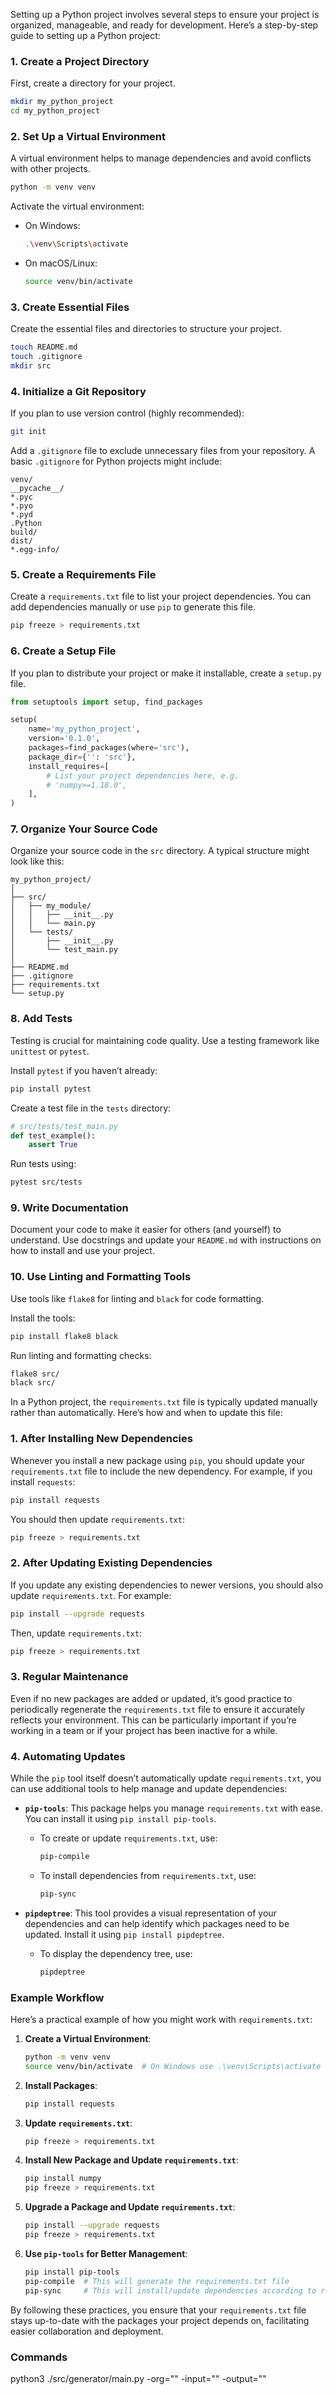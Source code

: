 Setting up a Python project involves several steps to ensure your project is organized, manageable, and ready for development. Here’s a step-by-step guide to setting up a Python project:

### 1. Create a Project Directory

First, create a directory for your project.

```sh
mkdir my_python_project
cd my_python_project
```

### 2. Set Up a Virtual Environment

A virtual environment helps to manage dependencies and avoid conflicts with other projects.

```sh
python -m venv venv
```

Activate the virtual environment:

- On Windows:
  ```sh
  .\venv\Scripts\activate
  ```
- On macOS/Linux:
  ```sh
  source venv/bin/activate
  ```

### 3. Create Essential Files

Create the essential files and directories to structure your project.

```sh
touch README.md
touch .gitignore
mkdir src
```

### 4. Initialize a Git Repository

If you plan to use version control (highly recommended):

```sh
git init
```

Add a `.gitignore` file to exclude unnecessary files from your repository. A basic `.gitignore` for Python projects might include:

```
venv/
__pycache__/
*.pyc
*.pyo
*.pyd
.Python
build/
dist/
*.egg-info/
```

### 5. Create a Requirements File

Create a `requirements.txt` file to list your project dependencies. You can add dependencies manually or use `pip` to generate this file.

```sh
pip freeze > requirements.txt
```

### 6. Create a Setup File

If you plan to distribute your project or make it installable, create a `setup.py` file.

```python
from setuptools import setup, find_packages

setup(
    name='my_python_project',
    version='0.1.0',
    packages=find_packages(where='src'),
    package_dir={'': 'src'},
    install_requires=[
        # List your project dependencies here, e.g.
        # 'numpy>=1.18.0',
    ],
)
```

### 7. Organize Your Source Code

Organize your source code in the `src` directory. A typical structure might look like this:

```
my_python_project/
│
├── src/
│   ├── my_module/
│   │   ├── __init__.py
│   │   └── main.py
│   └── tests/
│       ├── __init__.py
│       └── test_main.py
│
├── README.md
├── .gitignore
├── requirements.txt
└── setup.py
```

### 8. Add Tests

Testing is crucial for maintaining code quality. Use a testing framework like `unittest` or `pytest`.

Install `pytest` if you haven’t already:

```sh
pip install pytest
```

Create a test file in the `tests` directory:

```python
# src/tests/test_main.py
def test_example():
    assert True
```

Run tests using:

```sh
pytest src/tests
```

### 9. Write Documentation

Document your code to make it easier for others (and yourself) to understand. Use docstrings and update your `README.md` with instructions on how to install and use your project.

### 10. Use Linting and Formatting Tools

Use tools like `flake8` for linting and `black` for code formatting.

Install the tools:

```sh
pip install flake8 black
```

Run linting and formatting checks:

```sh
flake8 src/
black src/
```


In a Python project, the `requirements.txt` file is typically updated manually rather than automatically. Here’s how and when to update this file:

### 1. **After Installing New Dependencies**

Whenever you install a new package using `pip`, you should update your `requirements.txt` file to include the new dependency. For example, if you install `requests`:

```sh
pip install requests
```

You should then update `requirements.txt`:

```sh
pip freeze > requirements.txt
```

### 2. **After Updating Existing Dependencies**

If you update any existing dependencies to newer versions, you should also update `requirements.txt`. For example:

```sh
pip install --upgrade requests
```

Then, update `requirements.txt`:

```sh
pip freeze > requirements.txt
```

### 3. **Regular Maintenance**

Even if no new packages are added or updated, it’s good practice to periodically regenerate the `requirements.txt` file to ensure it accurately reflects your environment. This can be particularly important if you’re working in a team or if your project has been inactive for a while.

### 4. **Automating Updates**

While the `pip` tool itself doesn’t automatically update `requirements.txt`, you can use additional tools to help manage and update dependencies:

- **`pip-tools`**: This package helps you manage `requirements.txt` with ease. You can install it using `pip install pip-tools`.

  - To create or update `requirements.txt`, use:
    ```sh
    pip-compile
    ```

  - To install dependencies from `requirements.txt`, use:
    ```sh
    pip-sync
    ```

- **`pipdeptree`**: This tool provides a visual representation of your dependencies and can help identify which packages need to be updated. Install it using `pip install pipdeptree`.

  - To display the dependency tree, use:
    ```sh
    pipdeptree
    ```

### Example Workflow

Here’s a practical example of how you might work with `requirements.txt`:

1. **Create a Virtual Environment**:
    ```sh
    python -m venv venv
    source venv/bin/activate  # On Windows use .\venv\Scripts\activate
    ```

2. **Install Packages**:
    ```sh
    pip install requests
    ```

3. **Update `requirements.txt`**:
    ```sh
    pip freeze > requirements.txt
    ```

4. **Install New Package and Update `requirements.txt`**:
    ```sh
    pip install numpy
    pip freeze > requirements.txt
    ```

5. **Upgrade a Package and Update `requirements.txt`**:
    ```sh
    pip install --upgrade requests
    pip freeze > requirements.txt
    ```

6. **Use `pip-tools` for Better Management**:
    ```sh
    pip install pip-tools
    pip-compile  # This will generate the requirements.txt file
    pip-sync     # This will install/update dependencies according to requirements.txt
    ```

By following these practices, you ensure that your `requirements.txt` file stays up-to-date with the packages your project depends on, facilitating easier collaboration and deployment.


### Commands

python3 ./src/generator/main.py -org="" -input="" -output=""